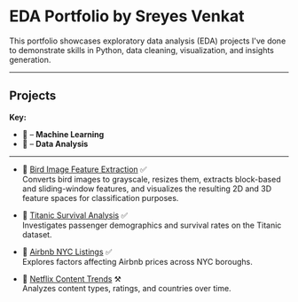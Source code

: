# EDA Portfolio by Sreyes Venkat

This portfolio showcases exploratory data analysis (EDA) projects I've done to demonstrate skills in Python, data cleaning, visualization, and insights generation.

---

## Projects  
**Key:**  
- 💪 – **Machine Learning**  
- 🧮 – **Data Analysis**

---

- 💪 [Bird Image Feature Extraction](./bird-feature-extraction) ✅  
  Converts bird images to grayscale, resizes them, extracts block-based and sliding-window features, and visualizes the resulting 2D and 3D feature spaces for classification purposes.

- 🧮 [Titanic Survival Analysis](./titanic-analysis) ✅  
  Investigates passenger demographics and survival rates on the Titanic dataset.

- 🧮 [Airbnb NYC Listings](./airbnb-nyc) ✅  
  Explores factors affecting Airbnb prices across NYC boroughs.

- 🧮 [Netflix Content Trends](./netflix-trends) ⚒️  
  Analyzes content types, ratings, and countries over time.
